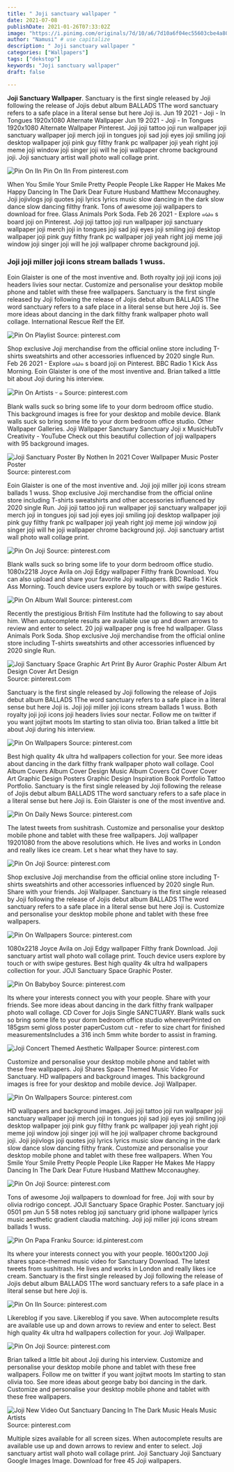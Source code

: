 ```yaml
---
title: " Joji sanctuary wallpaper "
date: 2021-07-08
publishDate: 2021-01-26T07:33:02Z
image: "https://i.pinimg.com/originals/7d/10/a6/7d10a6f04ec55603cbe4a80e893dfd4b.jpg"
author: "Namusi" # use capitalize
description: " Joji sanctuary wallpaper "
categories: ["Wallpapers"]
tags: ["dekstop"]
keywords: "Joji sanctuary wallpaper"
draft: false

---
```



**Joji Sanctuary Wallpaper**. Sanctuary is the first single released by Joji following the release of Jojis debut album BALLADS 1The word sanctuary refers to a safe place in a literal sense but here Joji is. Jun 19 2021 - Joji - In Tongues 1920x1080 Alternate Wallpaper Jun 19 2021 - Joji - In Tongues 1920x1080 Alternate Wallpaper Pinterest. Joji joji tattoo joji run wallpaper joji sanctuary wallpaper joji merch joji in tongues joji sad joji eyes joji smiling joji desktop wallpaper joji pink guy filthy frank pc wallpaper joji yeah right joji meme joji window joji singer joji will he joji wallpaper chrome background joji. Joji sanctuary artist wall photo wall collage print.

![Pin On Iln](https://i.pinimg.com/originals/4a/12/7d/4a127d1a7ba34dee878ff1383774bb32.jpg "Pin On Iln")
Pin On Iln From pinterest.com


When You Smile Your Smile Pretty People People Like Rapper He Makes Me Happy Dancing In The Dark Dear Future Husband Matthew Mcconaughey. Joji jojivlogs joji quotes joji lyrics lyrics music slow dancing in the dark slow dance slow dancing filthy frank. Tons of awesome joji wallpapers to download for free. Glass Animals Pork Soda. Feb 26 2021 - Explore ๑ω๑ s board joji on Pinterest. Joji joji tattoo joji run wallpaper joji sanctuary wallpaper joji merch joji in tongues joji sad joji eyes joji smiling joji desktop wallpaper joji pink guy filthy frank pc wallpaper joji yeah right joji meme joji window joji singer joji will he joji wallpaper chrome background joji.

### Joji joji miller joji icons stream ballads 1 wuss.

Eoin Glaister is one of the most inventive and. Both royalty joji joji icons joji headers livies sour nectar. Customize and personalise your desktop mobile phone and tablet with these free wallpapers. Sanctuary is the first single released by Joji following the release of Jojis debut album BALLADS 1The word sanctuary refers to a safe place in a literal sense but here Joji is. See more ideas about dancing in the dark filthy frank wallpaper photo wall collage. International Rescue Relf the Elf.


![Pin On Playlist](https://i.pinimg.com/originals/27/70/ad/2770ade76fda5e2430ea9abe95811b5b.png "Pin On Playlist")
Source: pinterest.com

Shop exclusive Joji merchandise from the official online store including T-shirts sweatshirts and other accessories influenced by 2020 single Run. Feb 26 2021 - Explore ๑ω๑ s board joji on Pinterest. BBC Radio 1 Kick Ass Morning. Eoin Glaister is one of the most inventive and. Brian talked a little bit about Joji during his interview.

![Pin On Artists ᵕ ๑](https://i.pinimg.com/736x/0a/62/ee/0a62ee2f5d13c666e81ff78558aff47b.jpg "Pin On Artists ᵕ ๑")
Source: pinterest.com

Blank walls suck so bring some life to your dorm bedroom office studio. This background images is free for your desktop and mobile device. Blank walls suck so bring some life to your dorm bedroom office studio. Other Wallpaper Galleries. Joji Wallpaper Sanctuary Sanctuary Joji x MusicHubTv Creativity - YouTube Check out this beautiful collection of joji wallpapers with 95 background images.

![Joji Sanctuary Poster By Nothen In 2021 Cover Wallpaper Music Poster Poster](https://i.pinimg.com/736x/ba/b5/b4/bab5b44e2a34f091d611d0a4497dc80a.jpg "Joji Sanctuary Poster By Nothen In 2021 Cover Wallpaper Music Poster Poster")
Source: pinterest.com

Eoin Glaister is one of the most inventive and. Joji joji miller joji icons stream ballads 1 wuss. Shop exclusive Joji merchandise from the official online store including T-shirts sweatshirts and other accessories influenced by 2020 single Run. Joji joji tattoo joji run wallpaper joji sanctuary wallpaper joji merch joji in tongues joji sad joji eyes joji smiling joji desktop wallpaper joji pink guy filthy frank pc wallpaper joji yeah right joji meme joji window joji singer joji will he joji wallpaper chrome background joji. Joji sanctuary artist wall photo wall collage print.

![Pin On Joji](https://i.pinimg.com/originals/16/4b/84/164b8441fdac776fed92c2f53ff6377b.png "Pin On Joji")
Source: pinterest.com

Blank walls suck so bring some life to your dorm bedroom office studio. 1080x2218 Joyce Avila on Joji Edgy wallpaper Filthy frank Download. You can also upload and share your favorite Joji wallpapers. BBC Radio 1 Kick Ass Morning. Touch device users explore by touch or with swipe gestures.

![Pin On Album Wall](https://i.pinimg.com/originals/9e/4e/bb/9e4ebbd426fabdbb2d6ee8f994983ca3.png "Pin On Album Wall")
Source: pinterest.com

Recently the prestigious British Film Institute had the following to say about him. When autocomplete results are available use up and down arrows to review and enter to select. 20 joji wallpaper png is free hd wallpaper. Glass Animals Pork Soda. Shop exclusive Joji merchandise from the official online store including T-shirts sweatshirts and other accessories influenced by 2020 single Run.

![Joji Sanctuary Space Graphic Art Print By Auror Graphic Poster Album Art Design Cover Art Design](https://i.pinimg.com/originals/15/3d/63/153d633b7e12d7e3d5fcd59d8a7dff05.jpg "Joji Sanctuary Space Graphic Art Print By Auror Graphic Poster Album Art Design Cover Art Design")
Source: pinterest.com

Sanctuary is the first single released by Joji following the release of Jojis debut album BALLADS 1The word sanctuary refers to a safe place in a literal sense but here Joji is. Joji joji miller joji icons stream ballads 1 wuss. Both royalty joji joji icons joji headers livies sour nectar. Follow me on twitter if you want jojitwt moots Im starting to stan olivia too. Brian talked a little bit about Joji during his interview.

![Pin On Wallpapers](https://i.pinimg.com/736x/0e/51/a7/0e51a7ecbb39cc8de8215a5744cbf626.jpg "Pin On Wallpapers")
Source: pinterest.com

Best high quality 4k ultra hd wallpapers collection for your. See more ideas about dancing in the dark filthy frank wallpaper photo wall collage. Cool Album Covers Album Cover Design Music Album Covers Cd Cover Cover Art Graphic Design Posters Graphic Design Inspiration Book Portfolio Tattoo Portfolio. Sanctuary is the first single released by Joji following the release of Jojis debut album BALLADS 1The word sanctuary refers to a safe place in a literal sense but here Joji is. Eoin Glaister is one of the most inventive and.

![Pin On Daily News](https://i.pinimg.com/originals/ed/c9/d4/edc9d4709846c2309370c6bb4f769e77.jpg "Pin On Daily News")
Source: pinterest.com

The latest tweets from sushitrash. Customize and personalise your desktop mobile phone and tablet with these free wallpapers. Joji wallpaper 19201080 from the above resolutions which. He lives and works in London and really likes ice cream. Let s hear what they have to say.

![Pin On Joji](https://i.pinimg.com/originals/51/e3/c4/51e3c42e8f5e214c63bbc3da54a1329c.jpg "Pin On Joji")
Source: pinterest.com

Shop exclusive Joji merchandise from the official online store including T-shirts sweatshirts and other accessories influenced by 2020 single Run. Share with your friends. Joji Wallpaper. Sanctuary is the first single released by Joji following the release of Jojis debut album BALLADS 1The word sanctuary refers to a safe place in a literal sense but here Joji is. Customize and personalise your desktop mobile phone and tablet with these free wallpapers.

![Pin On Wallpapers](https://i.pinimg.com/originals/49/bb/5e/49bb5e2c26a727d5771ad7e27cec2c63.jpg "Pin On Wallpapers")
Source: pinterest.com

1080x2218 Joyce Avila on Joji Edgy wallpaper Filthy frank Download. Joji sanctuary artist wall photo wall collage print. Touch device users explore by touch or with swipe gestures. Best high quality 4k ultra hd wallpapers collection for your. JOJI Sanctuary Space Graphic Poster.

![Pin On Babyboy](https://i.pinimg.com/originals/fd/90/ce/fd90ced135e1e970ea404b9850c0f6c5.jpg "Pin On Babyboy")
Source: pinterest.com

Its where your interests connect you with your people. Share with your friends. See more ideas about dancing in the dark filthy frank wallpaper photo wall collage. CD Cover for Jojis Single SANCTUARY. Blank walls suck so bring some life to your dorm bedroom office studio whereverPrinted on 185gsm semi gloss poster paperCustom cut - refer to size chart for finished measurementsIncludes a 316 inch 5mm white border to assist in framing.

![Joji Concert Themed Aesthetic Wallpaper](https://i.pinimg.com/564x/35/98/a9/3598a9ca27e8a98da14146174f6ded7b.jpg "Joji Concert Themed Aesthetic Wallpaper")
Source: pinterest.com

Customize and personalise your desktop mobile phone and tablet with these free wallpapers. Joji Shares Space Themed Music Video For Sanctuary. HD wallpapers and background images. This background images is free for your desktop and mobile device. Joji Wallpaper.

![Pin On Wallpapers](https://i.pinimg.com/736x/ee/a1/7d/eea17d0b46b97836e47a73d1b64ed454.jpg "Pin On Wallpapers")
Source: pinterest.com

HD wallpapers and background images. Joji joji tattoo joji run wallpaper joji sanctuary wallpaper joji merch joji in tongues joji sad joji eyes joji smiling joji desktop wallpaper joji pink guy filthy frank pc wallpaper joji yeah right joji meme joji window joji singer joji will he joji wallpaper chrome background joji. Joji jojivlogs joji quotes joji lyrics lyrics music slow dancing in the dark slow dance slow dancing filthy frank. Customize and personalise your desktop mobile phone and tablet with these free wallpapers. When You Smile Your Smile Pretty People People Like Rapper He Makes Me Happy Dancing In The Dark Dear Future Husband Matthew Mcconaughey.

![Pin On Joji](https://i.pinimg.com/originals/5d/8d/38/5d8d38ef8e93127f7d7256eaa5527673.jpg "Pin On Joji")
Source: pinterest.com

Tons of awesome Joji wallpapers to download for free. Joji with sour by olivia rodrigo concept. JOJI Sanctuary Space Graphic Poster. Sanctuary joji 0501 pm Jun 5 58 notes reblog joji sanctuary grid iphone wallpaper lyrics music aesthetic gradient claudia matching. Joji joji miller joji icons stream ballads 1 wuss.

![Pin On Papa Franku](https://i.pinimg.com/originals/f0/f5/0f/f0f50f23d37dc36cf38374d74e49c681.jpg "Pin On Papa Franku")
Source: id.pinterest.com

Its where your interests connect you with your people. 1600x1200 Joji shares space-themed music video for Sanctuary Download. The latest tweets from sushitrash. He lives and works in London and really likes ice cream. Sanctuary is the first single released by Joji following the release of Jojis debut album BALLADS 1The word sanctuary refers to a safe place in a literal sense but here Joji is.

![Pin On Iln](https://i.pinimg.com/originals/4a/12/7d/4a127d1a7ba34dee878ff1383774bb32.jpg "Pin On Iln")
Source: pinterest.com

Likereblog if you save. Likereblog if you save. When autocomplete results are available use up and down arrows to review and enter to select. Best high quality 4k ultra hd wallpapers collection for your. Joji Wallpaper.

![Pin On Joji](https://i.pinimg.com/originals/f0/40/20/f0402066ad32add15e265b0148ac2359.jpg "Pin On Joji")
Source: pinterest.com

Brian talked a little bit about Joji during his interview. Customize and personalise your desktop mobile phone and tablet with these free wallpapers. Follow me on twitter if you want jojitwt moots Im starting to stan olivia too. See more ideas about george baby boi dancing in the dark. Customize and personalise your desktop mobile phone and tablet with these free wallpapers.

![Joji New Video Out Sanctuary Dancing In The Dark Music Heals Music Artists](https://i.pinimg.com/originals/7d/10/a6/7d10a6f04ec55603cbe4a80e893dfd4b.jpg "Joji New Video Out Sanctuary Dancing In The Dark Music Heals Music Artists")
Source: pinterest.com

Multiple sizes available for all screen sizes. When autocomplete results are available use up and down arrows to review and enter to select. Joji sanctuary artist wall photo wall collage print. Joji Sanctuary Joji Sanctuary Google Images Image. Download for free 45 Joji wallpapers.

